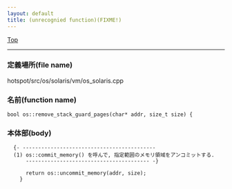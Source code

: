 ```yaml
---
layout: default
title: (unrecognied function)(FIXME!)
---
```

[Top](../index.html)

--- 
### 定義場所(file name)
hotspot/src/os/solaris/vm/os_solaris.cpp

### 名前(function name)
```
bool os::remove_stack_guard_pages(char* addr, size_t size) {
```

### 本体部(body)
```
  {- -------------------------------------------
  (1) os::commit_memory() を呼んで, 指定範囲のメモリ領域をアンコミットする.
      ---------------------------------------- -}

	  return os::uncommit_memory(addr, size);
	}
	
```



